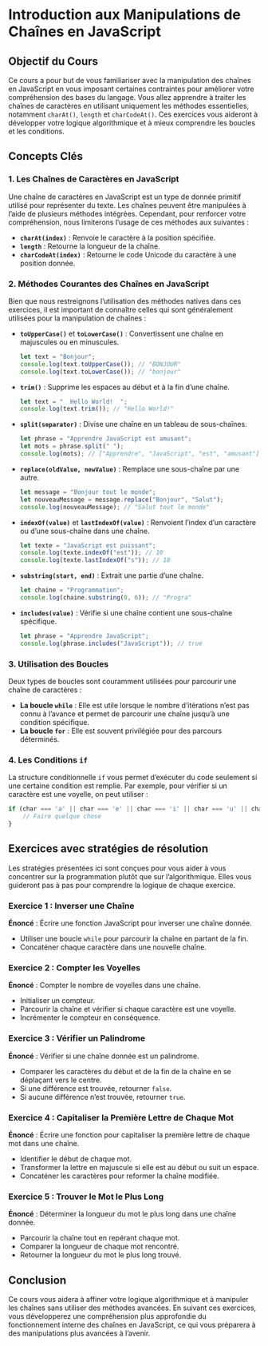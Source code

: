 # Introduction aux Manipulations de Chaînes en JavaScript

## Objectif du Cours

Ce cours a pour but de vous familiariser avec la manipulation des chaînes en JavaScript en vous imposant certaines contraintes pour améliorer votre compréhension des bases du langage. Vous allez apprendre à traiter les chaînes de caractères en utilisant uniquement les méthodes essentielles, notamment `charAt()`, `length` et `charCodeAt()`. Ces exercices vous aideront à développer votre logique algorithmique et à mieux comprendre les boucles et les conditions.

## Concepts Clés

### 1. Les Chaînes de Caractères en JavaScript

Une chaîne de caractères en JavaScript est un type de donnée primitif utilisé pour représenter du texte. Les chaînes peuvent être manipulées à l’aide de plusieurs méthodes intégrées. Cependant, pour renforcer votre compréhension, nous limiterons l’usage de ces méthodes aux suivantes :

- **`charAt(index)`** : Renvoie le caractère à la position spécifiée.
- **`length`** : Retourne la longueur de la chaîne.
- **`charCodeAt(index)`** : Retourne le code Unicode du caractère à une position donnée.

### 2. Méthodes Courantes des Chaînes en JavaScript

Bien que nous restreignons l’utilisation des méthodes natives dans ces exercices, il est important de connaître celles qui sont généralement utilisées pour la manipulation de chaînes :

- **`toUpperCase()`** et **`toLowerCase()`** : Convertissent une chaîne en majuscules ou en minuscules.
  ```javascript
  let text = "Bonjour";
  console.log(text.toUpperCase()); // "BONJOUR"
  console.log(text.toLowerCase()); // "bonjour"
  ```

- **`trim()`** : Supprime les espaces au début et à la fin d’une chaîne.
  ```javascript
  let text = "  Hello World!  ";
  console.log(text.trim()); // "Hello World!"
  ```

- **`split(separator)`** : Divise une chaîne en un tableau de sous-chaînes.
  ```javascript
  let phrase = "Apprendre JavaScript est amusant";
  let mots = phrase.split(" ");
  console.log(mots); // ["Apprendre", "JavaScript", "est", "amusant"]
  ```

- **`replace(oldValue, newValue)`** : Remplace une sous-chaîne par une autre.
  ```javascript
  let message = "Bonjour tout le monde";
  let nouveauMessage = message.replace("Bonjour", "Salut");
  console.log(nouveauMessage); // "Salut tout le monde"
  ```

- **`indexOf(value)`** et **`lastIndexOf(value)`** : Renvoient l’index d’un caractère ou d’une sous-chaîne dans une chaîne.
  ```javascript
  let texte = "JavaScript est puissant";
  console.log(texte.indexOf("est")); // 10
  console.log(texte.lastIndexOf("s")); // 18
  ```

- **`substring(start, end)`** : Extrait une partie d’une chaîne.
  ```javascript
  let chaine = "Programmation";
  console.log(chaine.substring(0, 6)); // "Progra"
  ```

- **`includes(value)`** : Vérifie si une chaîne contient une sous-chaîne spécifique.
  ```javascript
  let phrase = "Apprendre JavaScript";
  console.log(phrase.includes("JavaScript")); // true
  ```

### 3. Utilisation des Boucles

Deux types de boucles sont couramment utilisées pour parcourir une chaîne de caractères :

- **La boucle `while`** : Elle est utile lorsque le nombre d’itérations n’est pas connu à l’avance et permet de parcourir une chaîne jusqu’à une condition spécifique.
- **La boucle `for`** : Elle est souvent privilégiée pour des parcours déterminés.

### 4. Les Conditions `if`

La structure conditionnelle `if` vous permet d’exécuter du code seulement si une certaine condition est remplie. Par exemple, pour vérifier si un caractère est une voyelle, on peut utiliser :

```javascript
if (char === 'a' || char === 'e' || char === 'i' || char === 'u' || char === 'o') {
    // Faire quelque chose
}
```

## Exercices avec stratégies de résolution

Les stratégies présentées ici sont conçues pour vous aider à vous concentrer sur la programmation plutôt que sur l’algorithmique. Elles vous guideront pas à pas pour comprendre la logique de chaque exercice.

### Exercice 1 : Inverser une Chaîne
**Énoncé** : Écrire une fonction JavaScript pour inverser une chaîne donnée.

- Utiliser une boucle `while` pour parcourir la chaîne en partant de la fin.
- Concaténer chaque caractère dans une nouvelle chaîne.

### Exercice 2 : Compter les Voyelles
**Énoncé** : Compter le nombre de voyelles dans une chaîne.

- Initialiser un compteur.
- Parcourir la chaîne et vérifier si chaque caractère est une voyelle.
- Incrémenter le compteur en conséquence.

### Exercice 3 : Vérifier un Palindrome
**Énoncé** : Vérifier si une chaîne donnée est un palindrome.

- Comparer les caractères du début et de la fin de la chaîne en se déplaçant vers le centre.
- Si une différence est trouvée, retourner `false`.
- Si aucune différence n’est trouvée, retourner `true`.

### Exercice 4 : Capitaliser la Première Lettre de Chaque Mot
**Énoncé** : Écrire une fonction pour capitaliser la première lettre de chaque mot dans une chaîne.

- Identifier le début de chaque mot.
- Transformer la lettre en majuscule si elle est au début ou suit un espace.
- Concaténer les caractères pour reformer la chaîne modifiée.

### Exercice 5 : Trouver le Mot le Plus Long
**Énoncé** : Déterminer la longueur du mot le plus long dans une chaîne donnée.

- Parcourir la chaîne tout en repérant chaque mot.
- Comparer la longueur de chaque mot rencontré.
- Retourner la longueur du mot le plus long trouvé.

## Conclusion
Ce cours vous aidera à affiner votre logique algorithmique et à manipuler les chaînes sans utiliser des méthodes avancées. En suivant ces exercices, vous développerez une compréhension plus approfondie du fonctionnement interne des chaînes en JavaScript, ce qui vous préparera à des manipulations plus avancées à l’avenir.
